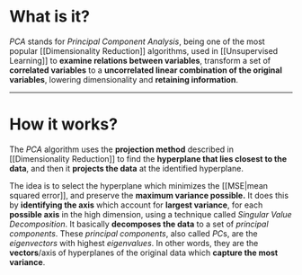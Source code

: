 # What is it?

*PCA* stands for *Principal Component Analysis*, being one of the most popular [[Dimensionality Reduction]] algorithms, used in [[Unsupervised Learning]] to **examine relations between variables**, transform a set of **correlated variables** to a **uncorrelated linear combination of the original variables**, lowering dimensionality and **retaining information**.
___
# How it works?

The *PCA* algorithm uses the **projection method** described in [[Dimensionality Reduction]] to find the **hyperplane that lies closest to the data**, and then it **projects the data** at the identified hyperplane.

The idea is to select the hyperplane which minimizes the [[MSE|mean squared error]], and preserve the **maximum variance possible.** It does this by **identifying the axis** which account for **largest variance**, for each **possible axis** in the high dimension, using a technique called *Singular Value Decomposition*. It basically **decomposes the data** to a set of *principal components*.
These *principal components*, also called *PC*s, are the *eigenvectors* with highest *eigenvalues*. In other words, they are the **vectors**/axis of hyperplanes of the original data which **capture the most variance**.